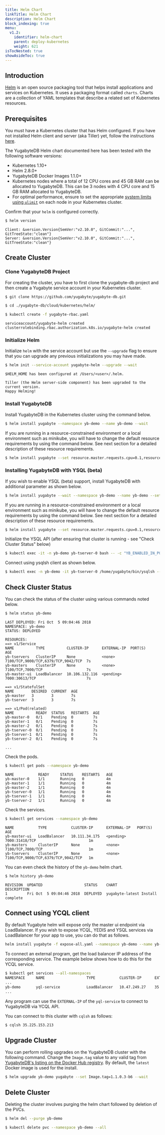 ```yaml
---
title: Helm Chart
linkTitle: Helm Chart
description: Helm Chart
block_indexing: true
menu:
  v1.2:
    identifier: helm-chart
    parent: deploy-kubernetes
    weight: 621
isTocNested: true
showAsideToc: true
---
```


## Introduction

[Helm](https://helm.sh/) is an open source packaging tool that helps install applications and services on Kubernetes. It uses a packaging format called `charts`. Charts are a collection of YAML templates that describe a related set of Kubernetes resources.

## Prerequisites

You must have a Kubernetes cluster that has Helm configured. If you have not installed Helm client and server (aka Tiller) yet, follow the instructions [here](https://docs.helm.sh/using_helm/#installing-helm).

The YugabyteDB Helm chart documented here has been tested with the following software versions:

- Kubernetes 1.10+
- Helm 2.8.0+
- YugabyteDB Docker Images 1.1.0+
- Kubernetes nodes where a total of 12 CPU cores and 45 GB RAM can be allocated to YugabyteDB. This can be 3 nodes with 4 CPU core and 15 GB RAM allocated to YugabyteDB.
- For optimal performance, ensure to set the appropriate [system limits using `ulimit`](../../manual-deployment/system-config/#setting-ulimits/) on each node in your Kubernetes cluster.

Confirm that your `helm` is configured correctly.

```sh
$ helm version
```

```
Client: &version.Version{SemVer:"v2.10.0", GitCommit:"...", GitTreeState:"clean"}
Server: &version.Version{SemVer:"v2.10.0", GitCommit:"...", GitTreeState:"clean"}
```

## Create Cluster

### Clone YugabyteDB Project

For creating the cluster, you have to first clone the yugabyte-db project and then create a Yugabyte service account in your Kubernetes cluster.

```sh
$ git clone https://github.com/yugabyte/yugabyte-db.git
```

```sh
$ cd ./yugabyte-db/cloud/kubernetes/helm/
```

```sh
$ kubectl create -f yugabyte-rbac.yaml
```

```
serviceaccount/yugabyte-helm created
clusterrolebinding.rbac.authorization.k8s.io/yugabyte-helm created
```

### Initialize Helm

Initialize `helm` with the service account but use the `--upgrade` flag to ensure that you can upgrade any previous initializations you may have made.

```sh
$ helm init --service-account yugabyte-helm --upgrade --wait
```

```
$HELM_HOME has been configured at /Users/<user>/.helm.

Tiller (the Helm server-side component) has been upgraded to the current version.
Happy Helming!
```

### Install YugabyteDB

Install YugabyteDB in the Kubernetes cluster using the command below.

```sh
$ helm install yugabyte --namespace yb-demo --name yb-demo --wait
```

If you are running in a resource-constrained environment or a local environment such as minikube, you will have to change the default resource requirements by using the command below. See next section for a detailed description of these resource requirements.

```sh
$ helm install yugabyte --set resource.master.requests.cpu=0.1,resource.master.requests.memory=0.2Gi,resource.tserver.requests.cpu=0.1,resource.tserver.requests.memory=0.2Gi --namespace yb-demo --name yb-demo
```

### Installing YugabyteDB with YSQL (beta)
If you wish to enable YSQL (beta) support, install YugabyteDB with additional parameter as shown below.

```sh
$ helm install yugabyte --wait --namespace yb-demo --name yb-demo --set "enablePostgres=true"
```

If you are running in a resource-constrained environment or a local environment such as minikube, you will have to change the default resource requirements by using the command below. See next section for a detailed description of these resource requirements.

```sh
$ helm install yugabyte --set resource.master.requests.cpu=0.1,resource.master.requests.memory=0.2Gi,resource.tserver.requests.cpu=0.1,resource.tserver.requests.memory=0.2Gi --namespace yb-demo --name yb-demo --set "enablePostgres=true"
```

Initialize the YSQL API (after ensuring that cluster is running - see "Check Cluster Status" below)

```sh
$ kubectl exec -it -n yb-demo yb-tserver-0 bash -- -c "YB_ENABLED_IN_POSTGRES=1 FLAGS_pggate_master_addresses=yb-master-0.yb-masters.yb-demo.svc.cluster.local:7100,yb-master-1.yb-masters.yb-demo.svc.cluster.local:7100,yb-master-2.yb-masters.yb-demo.svc.cluster.local:7100 /home/yugabyte/postgres/bin/initdb -D /tmp/yb_pg_initdb_tmp_data_dir -U postgres"
```

Connect using ysqlsh client as shown below.

```sh
$ kubectl exec -n yb-demo -it yb-tserver-0 /home/yugabyte/bin/ysqlsh -- -h yb-tserver-0.yb-tservers.yb-demo 
```

## Check Cluster Status

You can check the status of the cluster using various commands noted below.

```sh
$ helm status yb-demo
```

```
LAST DEPLOYED: Fri Oct  5 09:04:46 2018
NAMESPACE: yb-demo
STATUS: DEPLOYED

RESOURCES:
==> v1/Service
NAME          TYPE          CLUSTER-IP      EXTERNAL-IP  PORT(S)                              AGE
yb-tservers   ClusterIP     None            <none>       7100/TCP,9000/TCP,6379/TCP,9042/TCP  7s
yb-masters    ClusterIP     None            <none>       7100/TCP,7000/TCP                    7s
yb-master-ui  LoadBalancer  10.106.132.116  <pending>    7000:30613/TCP                       7s

==> v1/StatefulSet
NAME        DESIRED  CURRENT  AGE
yb-master   3        3        7s
yb-tserver  3        3        7s

==> v1/Pod(related)
NAME          READY  STATUS   RESTARTS  AGE
yb-master-0   0/1    Pending  0         7s
yb-master-1   0/1    Pending  0         7s
yb-master-2   0/1    Pending  0         7s
yb-tserver-0  0/1    Pending  0         7s
yb-tserver-1  0/1    Pending  0         7s
yb-tserver-2  0/1    Pending  0         7s

...
```
Check the pods.

```sh
$ kubectl get pods --namespace yb-demo
```

```
NAME           READY     STATUS    RESTARTS   AGE
yb-master-0    1/1       Running   0          4m
yb-master-1    1/1       Running   0          4m
yb-master-2    1/1       Running   0          4m
yb-tserver-0   1/1       Running   0          4m
yb-tserver-1   1/1       Running   0          4m
yb-tserver-2   1/1       Running   0          4m
```
Check the services.

```sh
$ kubectl get services --namespace yb-demo
```

```
NAME           TYPE           CLUSTER-IP      EXTERNAL-IP   PORT(S)                               AGE
yb-master-ui   LoadBalancer   10.111.34.175   <pending>     7000:31418/TCP                        1m
yb-masters     ClusterIP      None            <none>        7100/TCP,7000/TCP                     1m
yb-tservers    ClusterIP      None            <none>        7100/TCP,9000/TCP,6379/TCP,9042/TCP   1m
```

You can even check the history of the `yb-demo` helm chart.

```sh
$ helm history yb-demo
```

```
REVISION  UPDATED                   STATUS    CHART           DESCRIPTION     
1         Fri Oct  5 09:04:46 2018  DEPLOYED  yugabyte-latest Install complete
```

## Connect using YCQL client

By default Yugabyte helm will expose only the master ui endpoint via LoadBalancer. If you wish to expose YCQL, YEDIS and YSQL services via LoadBalancer for your app to use, you can do that as follows.

```sh
helm install yugabyte -f expose-all.yaml --namespace yb-demo --name yb-demo --wait
```

To connect an external program, get the load balancer IP address of the corresponding service. The example below shows how to do this for the YCQL service.

```sh
$ kubectl get services --all-namespaces
NAMESPACE     NAME                   TYPE           CLUSTER-IP      EXTERNAL-IP      PORT(S)               AGE
...
yb-demo       yql-service            LoadBalancer   10.47.249.27    35.225.153.213   9042:30940/TCP        2m
...
```

Any program can use the `EXTERNAL-IP` of the `yql-service` to connect to YugabyteDB via YCQL API.

You can connect to this cluster with `cqlsh` as follows:

```sh
$ cqlsh 35.225.153.213
```

## Upgrade Cluster

You can perform rolling upgrades on the YugabyteDB cluster with the following command. Change the `Image.tag` value to any valid tag from [YugabyteDB's listing on the Docker Hub registry](https://hub.docker.com/r/yugabytedb/yugabyte/tags/). By default, the `latest` Docker image is used for the install.

```sh
$ helm upgrade yb-demo yugabyte --set Image.tag=1.1.0.3-b6 --wait
```

## Delete Cluster

Deleting the cluster involves purging the helm chart followed by deletion of the PVCs.

```sh
$ helm del --purge yb-demo
```

```sh
$ kubectl delete pvc --namespace yb-demo --all
```
